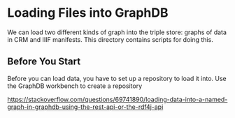 # Loading Files into GraphDB
We can load two different kinds of graph into the triple store: graphs of data in CRM and IIIF manifests.  This directory contains scripts for doing this.

## Before You Start
Before you can load data, you have to set up a repository to load it into.  Use the GraphDB workbench to create a repository


https://stackoverflow.com/questions/69741890/loading-data-into-a-named-graph-in-graphdb-using-the-rest-api-or-the-rdf4j-api
